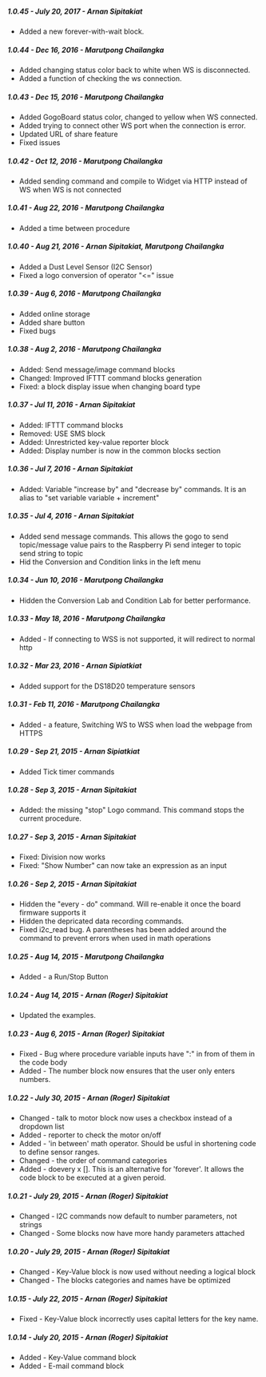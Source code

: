 ##### 1.0.45 - July 20, 2017 - Arnan Sipitakiat
- Added a new forever-with-wait block.


##### 1.0.44 - Dec 16, 2016 - Marutpong Chailangka
- Added changing status color back to white when WS is disconnected.
- Added a function of checking the ws connection.

##### 1.0.43 - Dec 15, 2016 - Marutpong Chailangka
- Added GogoBoard status color, changed to yellow when WS connected.
- Added trying to connect other WS port when the connection is error.
- Updated URL of share feature
- Fixed issues

##### 1.0.42 - Oct 12, 2016 - Marutpong Chailangka
- Added sending command and compile to Widget via HTTP instead of WS when WS is not connected

##### 1.0.41 - Aug 22, 2016 - Marutpong Chailangka
- Added a time between procedure

##### 1.0.40 - Aug 21, 2016 - Arnan Sipitakiat, Marutpong Chailangka
- Added a Dust Level Sensor (I2C Sensor)
- Fixed a logo conversion of operator "<=" issue

##### 1.0.39 - Aug 6, 2016 - Marutpong Chailangka
- Added online storage
- Added share button
- Fixed bugs

##### 1.0.38 - Aug 2, 2016 - Marutpong Chailangka
- Added: Send message/image command blocks
- Changed: Improved IFTTT command blocks  generation
- Fixed: a block display issue when changing board type

##### 1.0.37 - Jul 11, 2016 - Arnan Sipitakiat
- Added: IFTTT command blocks
- Removed: USE SMS block
- Added: Unrestricted key-value reporter block
- Added: Display number is now in the common blocks section


##### 1.0.36 - Jul 7, 2016 - Arnan Sipitakiat
- Added: Variable "increase by" and "decrease by" commands. It is an alias to "set variable variable + increment"

##### 1.0.35 - Jul 4, 2016 - Arnan Sipitakiat
- Added send message commands. This allows the gogo to send topic/message value pairs to the Raspberry Pi
  send integer to topic
  send string to topic
- Hid the Conversion and Condition links in the left menu

##### 1.0.34 - Jun 10, 2016 - Marutpong Chailangka
- Hidden the Conversion Lab and Condition Lab for better performance.

##### 1.0.33 - May 18, 2016 - Marutpong Chailangka
- Added - If connecting to WSS is not supported, it will redirect to normal http

##### 1.0.32 - Mar 23, 2016 - Arnan Sipiatkiat
- Added support for the DS18D20 temperature sensors

##### 1.0.31 - Feb 11, 2016 - Marutpong Chailangka
- Added - a feature, Switching WS to WSS when load the webpage from HTTPS

##### 1.0.29 - Sep 21, 2015 - Arnan Sipiatkiat
- Added Tick timer commands

##### 1.0.28 - Sep 3, 2015 - Arnan Sipitakiat
- Added: the missing "stop" Logo command. This command stops the current procedure.

##### 1.0.27 - Sep 3, 2015 - Arnan Sipitakiat
- Fixed: Division now works
- Fixed: "Show Number" can now take an expression as an input

##### 1.0.26 - Sep 2, 2015 - Arnan Sipitakiat
- Hidden the "every - do" command. Will re-enable it once the board firmware supports it
- Hidden the depricated data recording commands.
- Fixed i2c_read bug. A parentheses has been added around the command to prevent errors when used in math operations

##### 1.0.25 - Aug 14, 2015 - Marutpong Chailangka
- Added - a Run/Stop Button

##### 1.0.24 - Aug 14, 2015 - Arnan (Roger) Sipitakiat
- Updated the examples.

##### 1.0.23 - Aug 6, 2015 - Arnan (Roger) Sipitakiat
- Fixed - Bug where procedure variable inputs have ":" in from of them
          in the code body
- Added - The number block now ensures that the user only enters numbers.

##### 1.0.22 - July 30, 2015 - Arnan (Roger) Sipitakiat
- Changed - talk to motor block now uses a checkbox instead of a dropdown list
- Added - reporter to check the motor on/off
- Added - 'in between' math operator. Should be usful in shortening
          code to define sensor ranges.
- Changed - the order of command categories
- Added - doevery x []. This is an alternative for 'forever'. It allows
          the code block to be executed at a given peroid.

##### 1.0.21 - July 29, 2015 - Arnan (Roger) Sipitakiat
- Changed - I2C commands now default to number parameters, not strings
- Changed - Some blocks now have more handy parameters attached

##### 1.0.20 - July 29, 2015 - Arnan (Roger) Sipitakiat
- Changed - Key-Value block is now used without needing a logical block
- Changed - The blocks categories and names have be optimized

##### 1.0.15 - July 22, 2015  - Arnan (Roger) Sipitakiat
- Fixed - Key-Value block incorrectly uses capital letters for the key name.


##### 1.0.14 - July 20, 2015  - Arnan (Roger) Sipitakiat
- Added - Key-Value command block
- Added - E-mail command block
